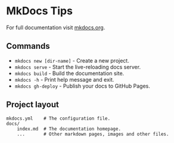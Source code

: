 # MkDocs Tips 

For full documentation visit [mkdocs.org](https://www.mkdocs.org).

## Commands

* `mkdocs new [dir-name]` - Create a new project.
* `mkdocs serve` - Start the live-reloading docs server.
* `mkdocs build` - Build the documentation site.
* `mkdocs -h` - Print help message and exit.
* `mkdocs gh-deploy` - Publish your docs to GitHub Pages.

## Project layout

    mkdocs.yml    # The configuration file.
    docs/
        index.md  # The documentation homepage.
        ...       # Other markdown pages, images and other files.